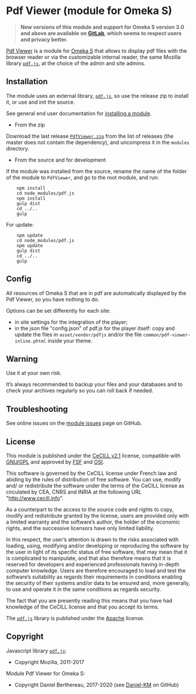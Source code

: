 Pdf Viewer (module for Omeka S)
===============================

> __New versions of this module and support for Omeka S version 3.0 and above
> are available on [GitLab], which seems to respect users and privacy better.__

[Pdf Viewer] is a module for [Omeka S] that allows to display pdf files
with the browser reader or via the customizable internal reader, the same Mozilla
library [`pdf.js`], at the choice of the admin and site admins.


Installation
------------

The module uses an external library, [`pdf.js`], so use the release zip to
install it, or use and init the source.

See general end user documentation for [installing a module].

* From the zip

Download the last release [`PdfViewer.zip`] from the list of releases (the
master does not contain the dependency), and uncompress it in the `modules`
directory.

* From the source and for development

If the module was installed from the source, rename the name of the folder of
the module to `PdfViewer`, and go to the root module, and run:

```
    npm install
    cd node_modules/pdf.js
    npm install
    gulp dist
    cd ../..
    gulp
```

For update:

```
    npm update
    cd node_modules/pdf.js
    npm update
    gulp dist
    cd ../..
    gulp
```


Config
------

All resources of Omeka S that are in pdf are automatically displayed by the
Pdf Viewer, so you have nothing to do.

Options can be set differently for each site:

- in site settings for the integration of the player;
- in the json file "config.json" of pdf.js for the player itself: copy and
  update the files in `asset/vendor/pdfjs` and/or the file `common/pdf-viewer-inline.phtml`
  inside your theme.


Warning
-------

Use it at your own risk.

It’s always recommended to backup your files and your databases and to check
your archives regularly so you can roll back if needed.


Troubleshooting
---------------

See online issues on the [module issues] page on GitHub.


License
-------

This module is published under the [CeCILL v2.1] license, compatible with
[GNU/GPL] and approved by [FSF] and [OSI].

This software is governed by the CeCILL license under French law and abiding by
the rules of distribution of free software. You can use, modify and/ or
redistribute the software under the terms of the CeCILL license as circulated by
CEA, CNRS and INRIA at the following URL "http://www.cecill.info".

As a counterpart to the access to the source code and rights to copy, modify and
redistribute granted by the license, users are provided only with a limited
warranty and the software’s author, the holder of the economic rights, and the
successive licensors have only limited liability.

In this respect, the user’s attention is drawn to the risks associated with
loading, using, modifying and/or developing or reproducing the software by the
user in light of its specific status of free software, that may mean that it is
complicated to manipulate, and that also therefore means that it is reserved for
developers and experienced professionals having in-depth computer knowledge.
Users are therefore encouraged to load and test the software’s suitability as
regards their requirements in conditions enabling the security of their systems
and/or data to be ensured and, more generally, to use and operate it in the same
conditions as regards security.

The fact that you are presently reading this means that you have had knowledge
of the CeCILL license and that you accept its terms.

The [`pdf.js`] library is published under the [Apache] license.


Copyright
---------

Javascript library [`pdf.js`]:

* Copyright Mozilla, 2011-2017

Module Pdf Viewer for Omeka S:

* Copyright Daniel Berthereau, 2017-2020 (see [Daniel-KM] on GitHub)


[Pdf Viewer]: https://github.com/Daniel-KM/Omeka-S-module-PdfViewer
[Omeka S]: https://omeka.org/s
[`pdf.js`]: https://mozilla.github.io/pdf.js
[installing a module]: http://dev.omeka.org/docs/s/user-manual/modules/#installing-modules
[`PdfViewer.zip`]: https://github.com/Daniel-KM/Omeka-S-module-PdfViewer/releases
[module issues]: https://github.com/Daniel-KM/Omeka-S-module-PdfViewer/issues
[CeCILL v2.1]: https://www.cecill.info/licences/Licence_CeCILL_V2.1-en.html
[GNU/GPL]: https://www.gnu.org/licenses/gpl-3.0.html
[FSF]: https://www.fsf.org
[OSI]: http://opensource.org
[Apache]: https://github.com/mozilla/pdf.js/blob/master/LICENSE
[GitLab]: https://gitlab.com/Daniel-KM
[Daniel-KM]: https://github.com/Daniel-KM "Daniel Berthereau"
